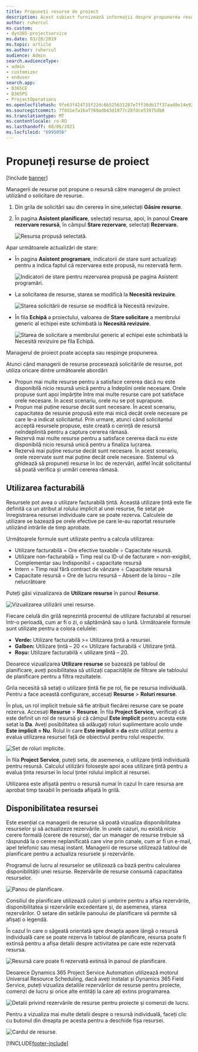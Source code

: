 ```yaml
---
title: Propuneți resurse de proiect
description: Acest subiect furnizează informații despre propunerea resurselor de proiect.
author: ruhercul
ms.custom:
- dyn365-projectservice
ms.date: 03/28/2019
ms.topic: article
ms.author: ruhercul
audience: Admin
search.audienceType:
- admin
- customizer
- enduser
search.app:
- D365CE
- D365PS
- ProjectOperations
ms.openlocfilehash: 9fe63f424735f22dc6b525631287e7ff36db17f37aad8e14e926f5cc9be39136
ms.sourcegitcommit: 7f8d1e7a16af769adb43d1877c28fdce53975db8
ms.translationtype: MT
ms.contentlocale: ro-RO
ms.lasthandoff: 08/06/2021
ms.locfileid: "6995056"
---
```

# <a name="propose-project-resources"></a>Propuneți resurse de proiect

[!include [banner](../includes/psa-now-project-operations.md)]

Managerii de resurse pot propune o resursă către managerul de proiect utilizând o solicitare de resurse.

1. Din grila de solicitări sau din cererea în sine,selectați **Găsire resurse**.
2. În pagina **Asistent planificare**, selectați resursa, apoi, în panoul **Creare rezervare resursă**, în câmpul **Stare rezervare**, selectați **Rezervare.**

    ![Resursa propusă selectată.](media/Resource-Management-image62.png)

Apar următoarele actualizări de stare:

- În pagina **Asistent programare**, indicatorii de stare sunt actualizați pentru a indica faptul că rezervarea este propusă, nu rezervată ferm.

    ![Indicatori de stare pentru rezervarea propusă pe pagina Asistent programări.](media/Resource-Management-image63.png)

- La solicitarea de resurse, starea se modifică la **Necesită revizuire**.

    ![Starea solicitării de resurse se modifică la Necesită revizuire.](media/Resource-Management-image64.png)

- În fila **Echipă** a proiectului, valoarea de **Stare solicitare** a membrului generic al echipei este schimbată la **Necesită revizuire**.

    ![Starea de solicitare a membrului generic al echipei este schimbată la Necesită revizuire pe fila Echipă.](media/Resource-Management-image48.png)

Managerul de proiect poate accepta sau respinge propunerea.

Atunci când managerii de resurse procesează solicitările de resurse, pot utiliza oricare dintre următoarele abordări:

- Propun mai multe resurse pentru a satisface cererea dacă nu este disponibilă nicio resursă unică pentru a îndeplini orele necesare. Orele propuse sunt apoi împărțite între mai multe resurse care pot satisface orele necesare. În acest scenariu, orele nu se pot suprapune.
- Propun mai puține resurse decât sunt necesare. În acest scenariu, capacitatea de resurse propusă este mai mică decât orele necesare pe care le-a indicat solicitantul. Prin urmare, atunci când solicitantul acceptă resursele propuse, este creată o cerință de resursă neîndeplinită pentru a captura cererea rămasă.
- Rezervă mai multe resurse pentru a satisface cererea dacă nu este disponibilă nicio resursă unică pentru a finaliza lucrarea.
- Rezervă mai puține resurse decât sunt necesare. În acest scenariu, orele rezervate sunt mai puține decât orele necesare. Sistemul vă ghidează să propuneți resurse în loc de rezervări, astfel încât solicitantul să poată verifica și urmări cererea rămasă.

## <a name="billable-utilization"></a>Utilizarea facturabilă

Resursele pot avea o utilizare facturabilă țintă. Această utilizare țintă este fie definită ca un atribut al rolului implicit al unei resurse, fie setat pe înregistrarea resursei individuale care se poate rezerva. Calculele de utilizare se bazează pe orele efective pe care le-au raportat resursele utilizând intrările de timp aprobate.

Următoarele formule sunt utilizate pentru a calcula utilizarea:

- Utilizare facturabilă = Ore efective taxabile ÷ Capacitate resursă.
- Utilizare non-facturabilă = Timp real cu ID-ul de facturare = non-exigibil, Complementar sau Indisponibil ÷ capacitate resursă
- Intern = Timp real fără contract de vânzare ÷ Capacitate resursă
- Capacitate resursă = Ore de lucru resursă – Absent de la birou – zile nelucrătoare

Puteți găsi vizualizarea de **Utilizare resurse** în panoul **Resurse**.

![Vizualizarea utilizării unei resurse.](media/Resource-Management-image65.png)

Fiecare celulă din grilă reprezintă procentul de utilizare facturabil al resursei într-o perioadă, cum ar fi o zi, o săptămână sau o lună. Următoarele formule sunt utilizate pentru a colora celulele:

- **Verde:** Utilizare facturabilă \>= Utilizarea țintă a resursei.
- **Galben:** Utilizare țintă – 20 \<= Utilizare facturabilă \< Utilizare țintă.
- **Roșu:** Utilizare facturabilă \< utilizare țintă – 20.

Deoarece vizualizarea **Utilizare resurse** se bazează pe tabloul de planificare, aveți posibilitatea să utilizați capacitățile de filtrare ale tabloului de planificare pentru a filtra rezultatele.

Grila necesită să setați o utilizare țintă fie pe rol, fie pe resursa individuală. Pentru a face această configurare, accesați **Resurse** \> **Roluri resurse**.

În plus, un rol implicit trebuie să fie atribuit fiecărei resurse care se poate rezerva. Accesați **Resurse** \> **Resurse**. În fila **Project Service**, verificați că este definit un rol de resursă și că câmpul **Este implicit** pentru acesta este setat la **Da**. Aveți posibilitatea să adăugați roluri suplimentare acolo unde **Este implicit = Nu**. Rolul în care **Este implicit = da** este utilizat pentru a evalua utilizarea resursei față de obiectivul pentru rolul respectiv.

![Set de roluri implicite.](media/Resource-Management-image67.png)

În fila **Project Service**, puteți seta, de asemenea, o utilizare țintă individuală pentru resursă. Calculul utilizării folosește apoi acea utilizare țintă pentru a evalua ținta resursei în locul țintei rolului implicit al resursei.

Utilizarea este afișată pentru o resursă numai în cazul în care resursa are aprobat timp taxabil în perioada afișată în grilă.

## <a name="resource-availability"></a>Disponibilitatea resursei

Este esențial ca managerii de resurse să poată vizualiza disponibilitatea resurselor și să actualizeze rezervările. în unele cazuri, nu există nicio cerere formală (cerere de resurse), dar un manager de resurse trebuie să răspundă la o cerere neplanificată care vine prin canale, cum ar fi un e-mail, apel telefonic sau mesaj instant. Managerii de resurse utilizează tabloul de planificare pentru a actualiza resursele și rezervările.

Programul de lucru al resurselor se utilizează ca bază pentru calcularea disponibilității unei resurse. Rezervările de resurse consumă capacitatea resurselor.

![Panou de planificare.](media/Resource-Management-image68.png)

Consiliul de planificare utilizează culori și umbrire pentru a afișa rezervările, disponibilitatea și rezervările excedentare și, de asemenea, starea rezervărilor. O setare din setările panoului de planificare vă permite să afișați o legendă.

În cazul în care o săgeată orientată spre dreapta apare lângă o resursă individuală care se poate rezerva în tabloul de planificare, resursa poate fi extinsă pentru a afișa detalii despre activitatea pe care este rezervată resursa.

![Resursă care poate fi rezervată extinsă în panoul de planificare.](media/Resource-Management-image69.png)

Deoarece Dynamics 365 Project Service Automation utilizează motorul Universal Resource Scheduling, dacă aveți instalat și Dynamics 365 Field Service, puteți vizualiza detaliile rezervărilor de resurse pentru proiecte, comenzi de lucru și orice alte entități la care ați extins programarea.

![Detalii privind rezervările de resurse pentru proiecte și comenzi de lucru.](media/Resource-Management-image70.png)

Pentru a vizualiza mai multe detalii despre o resursă individuală, faceți clic cu butonul din dreapta pe acesta pentru a deschide fișa resursei.

![Cardul de resurse.](media/Resource-Management-image71.png)


[!INCLUDE[footer-include](../includes/footer-banner.md)]
